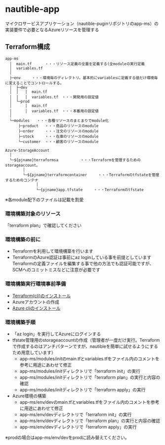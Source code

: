 # nautible-app

マイクロサービスアプリケーション（nautible-puginリポジトリのapp-ms）の実装要件で必要となるAzureリソースを管理する

## Terraform構成
```
app-ms
  │  main.tf      ・・・リソース定義の全量を定義する(全moduleの実行定義
  │  variables.tf
  │  
  ├─env     ・・・環境毎のディレクトリ。基本的にvariablesに定義する値だけ環境毎に変えることでコントロールする。
  │  ├─dev
  │  │   │  main.tf
  │  │   │  variables.tf　・・・開発用の設定値
  │  └─prod
  │      │  main.tf
  │      │  variables.tf　・・・本番用の設定値
  │                                      
  └─modules　　・・・各種リソースのまとまりでmodule化
      ├─product   ・・・商品のリソースのmodule
      ├─order     ・・・注文のリソースのmodule
      ├─stock     ・・・在庫のリソースのmodule
      └─customer  ・・・顧客のリソースのmodule

Azure-StorageAccount
  │
  └─${pjname}terraformsa          ・・・Terraformを管理するためのstorageaccount。
        │   
        └─${pjname}terraformcontainer     ・・・Terraformのtfstateを管理するためのコンテナ
              │
              └─{pjname}app.tfstate     ・・・Terraformのtfstate
```
※各module配下のファイルは記載を割愛

### 環境構築対象のリソース
「terraform plan」で確認してください

### 環境構築の前に
* Terraformを利用して環境構築を行います
* TerraformのAzure認証は事前にaz loginしている事を前提としています
Terraformの定義ファイルを編集する事で他の方法でも認証可能ですが、SCMへのコミットミスなどに注意が必要です

### 環境構築実行環境事前準備
* [Terraform(cli)のインストール](https://learn.hashicorp.com/tutorials/terraform/install-cli)
* Azureアカウントの作成
* [Azure cliのインストール](https://docs.microsoft.com/ja-jp/cli/azure/install-azure-cli)

### 環境構築手順

* 「az login」を実行してAzureにログインする
* tfstate管理用のstorageaccountの作成（管理者が一度だけ実行。Terraformで作成するのはアンチパターンですが、nautibleを簡単に試せるようにするため用意しています）
  * app-ms/modules/initのmain.tfとvariables.tfをファイル内のコメントを参考に用途にあわせて修正
  * app-ms/modules/initディレクトリで「terraform init」の実行
  * app-ms/modules/initディレクトリで「terraform plan」の実行と内容の確認
  * app-ms/modules/initディレクトリで「terraform apply」の実行
* Azure環境の構築
  * app-ms/env/devのmain.tfとvariables.tfをファイル内のコメントを参考に用途にあわせて修正
  * app-ms/env/devディレクトリで「terraform init」の実行
  * app-ms/env/devディレクトリで「terraform plan」の実行と内容の確認
  * app-ms/env/devディレクトリで「terraform apply」の実行

※prodの場合はapp-ms/env/devをprodに読み替えてください。

